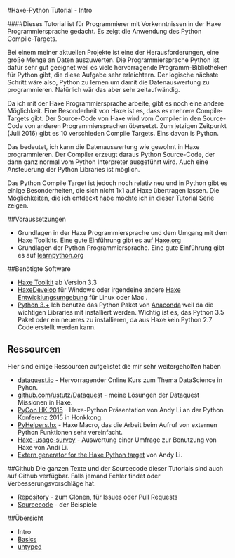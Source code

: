 #Haxe-Python Tutorial - Intro

####Dieses Tutorial ist für Programmierer mit Vorkenntnissen in der Haxe Programmiersprache gedacht. Es zeigt die Anwendung des Python Compile-Targets.

Bei einem meiner aktuellen Projekte ist eine der Herausforderungen, eine große Menge an Daten auszuwerten. Die Programmiersprache Python ist dafür sehr gut geeignet weil es viele hervorragende Programm-Bibliotheken für Python gibt, die diese Aufgabe sehr erleichtern. Der logische nächste Schritt wäre also, Python zu lernen um damit die Datenauswertung zu programmieren. Natürlich  wär das aber sehr zeitaufwändig.

Da ich mit der Haxe Programmiersprache arbeite, gibt es noch eine andere Möglichkeit. Eine Besonderheit von Haxe ist es, dass es mehrere Compile-Targets gibt. Der Source-Code von Haxe wird vom Compiler in den Source-Code von anderen Programmiersprachen übersetzt. Zum jetzigen Zeitpunkt (Juli 2016) gibt es 10 verschieden Compile Targets. Eins davon is Python.

Das bedeutet, ich kann die Datenauswertung wie gewohnt in Haxe programmieren. Der Compiler erzeugt daraus Python Source-Code, der dann ganz normal vom Python Interpreter ausgeführt wird. Auch eine Ansteuerung der Python Libraries ist möglich. 

Das Python Compile Target ist jedoch noch relativ neu und in Python gibt es einige Besonderheiten, die sich nicht 1x1 auf Haxe übertragen lassen. Die Möglichkeiten, die ich entdeckt habe möchte ich in dieser Tutorial Serie zeigen.

##Voraussetzungen

* Grundlagen in der Haxe Programmiersprache und dem Umgang mit dem Haxe Toolkits. Eine gute Einführung gibt es auf [Haxe.org](http://haxe.org/documentation/introduction/)
* Grundlagen der Python Programmiersprache. Eine gute Einführung gibt es auf [learnpython.org](http://www.learnpython.org/)

##Benötigte Software

* [Haxe Toolkit](http://haxe.org/) ab Version 3.3  
* [HaxeDevelop](http://haxedevelop.org/) für Windows
  oder irgendeine andere [Haxe Entwicklungsumgebung](http://haxe.org/documentation/introduction/editors-and-ides.html) für Linux oder Mac .
* [Python 3.+](https://www.continuum.io/downloads) Ich benutze das Python Paket von [Anaconda](https://www.continuum.io/why-anaconda) weil da die wichtigen Libraries mit installiert werden. Wichtig ist es, das Python 3.5 Paket oder ein neueres zu installieren, da aus Haxe kein Python 2.7 Code erstellt werden kann.

## Ressourcen

Hier sind einige Ressourcen aufgelistet die mir sehr weitergeholfen haben

* [dataquest.io](https://www.dataquest.io/) - Hervorragender Online Kurs zum Thema DataScience in Pyhon.
* [github.com/ustutz/Dataquest](https://github.com/ustutz/Dataquest) - meine Lösungen der Dataquest Missionen in Haxe.
* [PyCon HK 2015](https://haxe.io/@andy_li/PyCon%20HK%202015.pdf) - Haxe-Python Präsentation von Andy Li an der Python Konferenz 2015 in Honkkong.
* [PyHelpers.hx](https://github.com/andyli/haxe-usage-survey/blob/master/src/PyHelpers.hx) - Haxe Macro, das die Arbeit beim Aufruf von externen Python Funktionen sehr vereinfacht.
* [Haxe-usage-survey](https://github.com/andyli/haxe-usage-survey) - Auswertung einer Umfrage zur Benutzung von Haxe von Andi Li.
* [Extern generator for the Haxe Python target](https://github.com/andyli/pyextern) von Andy Li.

##Github
Die ganzen Texte und der Sourcecode dieser Tutorials sind auch auf Github verfügbar. Falls jemand Fehler findet oder Verbesserungsvorschläge hat.  

* [Repository](https://github.com/ustutz/HaxePython_tutorial) - zum Clonen, für Issues oder Pull Requests
* [Sourcecode](https://github.com/ustutz/HaxePython_tutorial/tree/master/code) - der Beispiele

##Übersicht
* Intro
* [Basics]()
* [untyped]()

